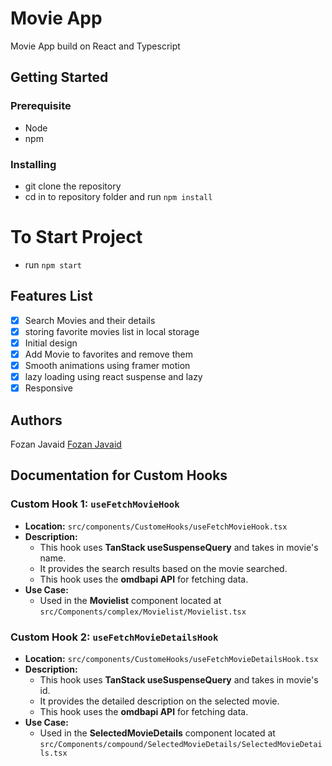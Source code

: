 # Movie App

Movie App build on React and Typescript

## Getting Started

### Prerequisite

- Node
- npm

### Installing

- git clone the repository
- cd in to repository folder and run `npm install`

# To Start Project

- run `npm start`

## Features List

- [x] Search Movies and their details
- [x] storing favorite movies list in local storage
- [x] Initial design
- [x] Add Movie to favorites and remove them
- [x] Smooth animations using framer motion
- [x] lazy loading using react suspense and lazy
- [x] Responsive

## Authors

Fozan Javaid
[Fozan Javaid ](https://www.linkedin.com/in/fozan-javaid-6b658a246/)

## Documentation for Custom Hooks

### Custom Hook 1: `useFetchMovieHook`

- **Location:** `src/components/CustomeHooks/useFetchMovieHook.tsx`
- **Description:**
  - This hook uses **TanStack useSuspenseQuery** and takes in movie's name.
  - It provides the search results based on the movie searched.
  - This hook uses the **omdbapi API** for fetching data.
- **Use Case:**
  - Used in the **Movielist** component located at `src/Components/complex/Movielist/Movielist.tsx`

### Custom Hook 2: `useFetchMovieDetailsHook`

- **Location:** `src/components/CustomeHooks/useFetchMovieDetailsHook.tsx`
- **Description:**
  - This hook uses **TanStack useSuspenseQuery** and takes in movie's id.
  - It provides the detailed description on the selected movie.
  - This hook uses the **omdbapi API** for fetching data.
- **Use Case:**
  - Used in the **SelectedMovieDetails** component located at `src/Components/compound/SelectedMovieDetails/SelectedMovieDetails.tsx`
